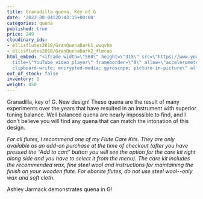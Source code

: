 ```yaml
---
title: Granadilla quena, Key of G
date: '2023-08-04T20:43:15+00:00'
categories: quena
published: true
price: 249
cloudinary_ids:
- ellisflutes2018/GranQuenaDark1_wwqvhm
- ellisflutes2018/GranQuenaDark2_flmcap
html_embed: "<iframe width=\"560\" height=\"315\" src=\"https://www.youtube.com/embed/o4mcMUva8os\"
  title=\"YouTube video player\" frameborder=\"0\" allow=\"accelerometer; autoplay;
  clipboard-write; encrypted-media; gyroscope; picture-in-picture\" allowfullscreen></iframe>\r\n"
out_of_stock: false
inventory: 1
weight: 450
---
```


Granadilla, key of G.   New design! These quena are the result of many experiments over the years that have resulted in an instrument with superior tuning balance.   Well balanced quena are nearly impossible to find, and I don't believe you will find any quena that can match the intonation of this design.

*For all flutes, I recommend one of my Flute Care Kits.  They are only available as an add-on purchase at the time of checkout (after you have pressed the “Add to cart” button you will see the option for the care kit right along side and you have to select it from the menu). The care kit includes the recommended wax, fine steel wool and instructions for maintaining the finish on your wooden flute.  For ebonite flutes, do not use steel wool--only wax and soft cloth.*

Ashley Jarmack demonstrates quena in G!